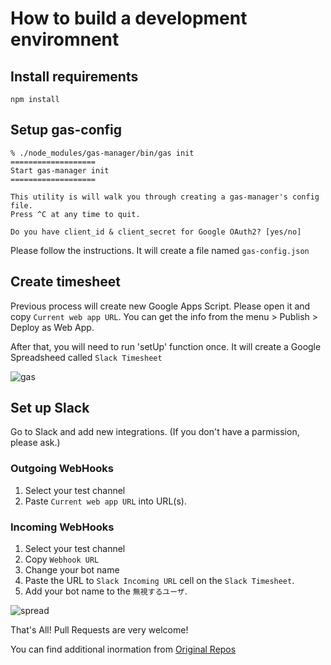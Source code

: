 # How to build a development enviromnent

## Install requirements

```
npm install
```

## Setup gas-config

```
% ./node_modules/gas-manager/bin/gas init
===================
Start gas-manager init
===================

This utility is will walk you through creating a gas-manager's config file.
Press ^C at any time to quit.

Do you have client_id & client_secret for Google OAuth2? [yes/no] 
```

Please follow the instructions. It will create a file named `gas-config.json`

## Create timesheet

Previous process will create new Google Apps Script.
Please open it and copy `Current web app URL`. You can get the info from the menu > Publish > Deploy as Web App.

After that, you will need to run 'setUp' function once. It will create a Google Spreadsheed called `Slack Timesheet`

![gas](https://i.gyazo.com/a6cc4378ca047d95053589d983773b96.png)

## Set up Slack

Go to Slack and add new integrations. (If you don't have a parmission, please ask.)

### Outgoing WebHooks

1. Select your test channel 
2. Paste `Current web app URL` into URL(s).

### Incoming WebHooks

1. Select your test channel
2. Copy `Webhook URL`
3. Change your bot name
4. Paste the URL to `Slack Incoming URL` cell on the `Slack Timesheet`.
5. Add your bot name to the `無視するユーザ`.

![spread](https://i.gyazo.com/8115e524e1e682db1923f1498d5572c6.png)

That's All! Pull Requests are very welcome!

You can find additional inormation from [Original Repos](https://github.com/masuidrive/miyamoto)